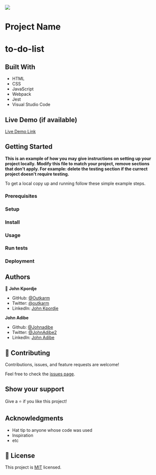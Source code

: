 ![](https://img.shields.io/badge/Microverse-blueviolet)

# Project Name

# to-do-list

## Built With

- HTML
- CSS
- JavaScript
- Webpack
- Jest
- Visual Studio Code 

## Live Demo (if available)

[Live Demo Link](https://outkarm.github.io/to-do-list/dist)

## Getting Started

**This is an example of how you may give instructions on setting up your project locally.**
**Modify this file to match your project, remove sections that don't apply. For example: delete the testing section if the currect project doesn't require testing.**

To get a local copy up and running follow these simple example steps.

### Prerequisites

### Setup

### Install

### Usage

### Run tests

### Deployment

## Authors

👤 **John Kpordje**

- GitHub: [@Outkarm](https://github.com/Outkarm)
- Twitter: [@outkarm](https://twitter.com/outkarm)
- LinkedIn: [John Kpordje](https://www.linkedin.com/in/john-kpordje-866749241/)

**John Adibe**

- Github: [@Johnadibe](https://github.com/Johnadibe)
- Twitter: [@JohnAdibe2](https://Twitter.com/JohnAdibe2)
- LinkedIn: [John Adibe](https://www.linkedin.com/in/john-adibe-400b36166/)

## 🤝 Contributing

Contributions, issues, and feature requests are welcome!

Feel free to check the [issues page](https://github.com/Outkarm/hello-mivroverse-project/issues).

## Show your support

Give a ⭐️ if you like this project!

## Acknowledgments

- Hat tip to anyone whose code was used
- Inspiration
- etc

## 📝 License

This project is [MIT](./LICENSE) licensed.
